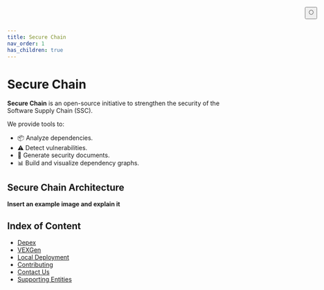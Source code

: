 ```yaml
---
title: Secure Chain
nav_order: 1
has_children: true
---
```


# Secure Chain

**Secure Chain** is an open-source initiative to strengthen the security of the Software Supply Chain (SSC).

We provide tools to:

- 📦 Analyze dependencies.
- ⚠️ Detect vulnerabilities.
- 🧾 Generate security documents.
- 📊 Build and visualize dependency graphs.

## Secure Chain Architecture

**Insert an example image and explain it**

## Index of Content
- [Depex](depex.md)
- [VEXGen](vexgen.md)
- [Local Deployment](local-deployment.md)
- [Contributing](contributing.md)
- [Contact Us](contact.md)
- [Supporting Entities](supporters.md)

<button class="btn js-toggle-dark-mode" style="
  position: fixed;
  top: 1rem;
  right: 1rem;
  z-index: 1000;
">
  🌕
</button>

<script>
  const toggleDarkMode = document.querySelector('.js-toggle-dark-mode'); jtd.addEvent(toggleDarkMode, 'click', function(){ if (jtd.getTheme() === 'dark') { jtd.setTheme('light'); toggleDarkMode.textContent = '🌕'; } else { jtd.setTheme('dark'); toggleDarkMode.textContent = '☀️'; } });
</script>
